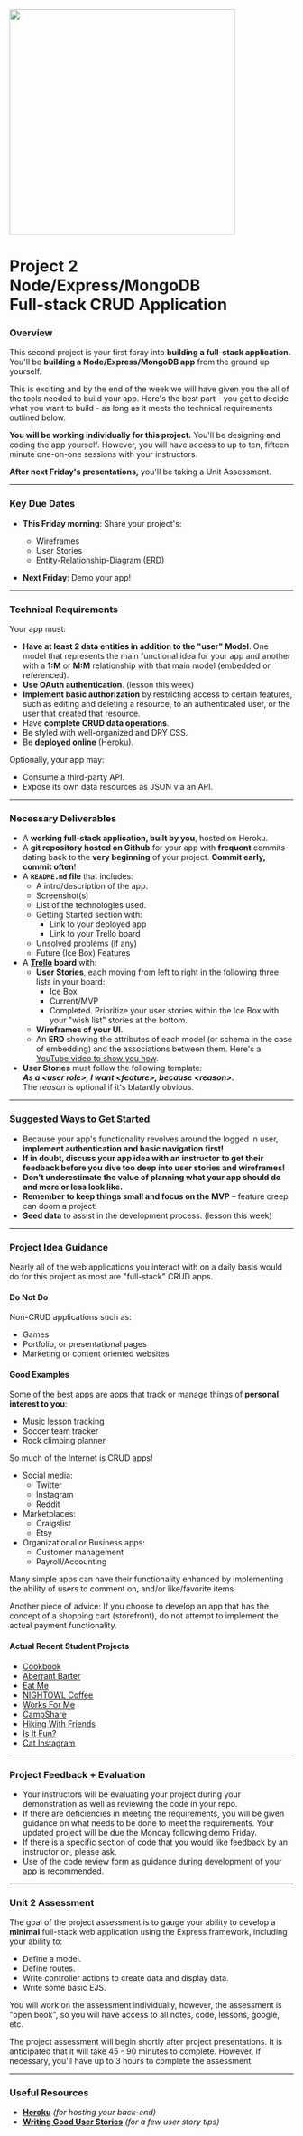 <img src="https://i.imgur.com/QgojyYY.png" width="400">

# Project 2<br>Node/Express/MongoDB<br>Full-stack CRUD Application

### Overview

This second project is your first foray into **building a full-stack 
application.** You'll be **building a Node/Express/MongoDB app** from the ground up yourself.

This is exciting and by the end of the week we will have given you the all of the tools needed to build your app.  Here's the best part - you get to decide what you want to build - as long as it meets the technical requirements outlined below.

**You will be working individually for this project.** You'll be 
designing and coding the app yourself. However, you will have access to up to ten, fifteen minute one-on-one sessions with your instructors.

**After next Friday's presentations,** you'll be taking a Unit Assessment.

---

### Key Due Dates

- **This Friday morning**: Share your project's:
	- Wireframes
	- User Stories
	- Entity-Relationship-Diagram (ERD)

- **Next Friday**:  Demo your app!

---

### Technical Requirements

Your app must:

- **Have at least 2 data entities in addition to the "user" Model**.  One model that represents the main functional idea for your app and another with a **1:M** or **M:M** relationship with that main model (embedded or referenced).
- **Use OAuth authentication**. (lesson this week)
- **Implement basic authorization** by restricting access to certain features, such as editing and deleting a resource, to an authenticated user, or the user that created that resource.
- Have **complete CRUD data operations**.
- Be styled with well-organized and DRY CSS.
- Be **deployed online** (Heroku).

Optionally, your app may:

- Consume a third-party API.
- Expose its own data resources as JSON via an API.

---

### Necessary Deliverables

- A **working full-stack application, built by you**, hosted on Heroku.
- A **git repository hosted on Github** for your app with **frequent** 
  commits dating back to the **very beginning** of your project. **Commit early, commit often**!
- A **`README.md` file** that includes:
	 - A intro/description of the app.
	 - Screenshot(s)
    - List of the technologies used.
    - Getting Started section with:
    	- Link to your deployed app
    	- Link to your Trello board
    - Unsolved problems (if any)
    - Future (Ice Box) Features
- A **[Trello](https://trello.com/) board** with:
    - **User Stories**, each moving from left to right in the following 
      three lists in your board:
      	- Ice Box
      	- Current/MVP
      	- Completed.
      Prioritize your user stories within the Ice Box with your "wish 
      list" stories at the bottom.
    - **Wireframes of your UI**.
    - An **ERD** showing the attributes of each model (or schema in the case of embedding) and the associations between them. Here's a [YouTube video to show you how](https://www.youtube.com/watch?v=QpdhBUYk7Kk).
- **User Stories** must follow the following template:<br>**_As a \<user role\>, I want \<feature\>, because \<reason\>._**<br>The _reason_ is optional if it's blatantly obvious.

---

### Suggested Ways to Get Started

- Because your app's functionality revolves around the logged in user, **implement authentication and basic navigation first!**
- **If in doubt, discuss your app idea with an instructor to get their feedback before you dive too deep into user stories and wireframes!**
- **Don't underestimate the value of planning what your app should do and more or less look like.**
- **Remember to keep things small and focus on the MVP** – feature creep can doom a project!
- **Seed data** to assist in the development process. (lesson this week)

---

### Project Idea Guidance

Nearly all of the web applications you interact with on a daily basis
would do for this project as most are "full-stack" CRUD apps.

#### Do Not Do

Non-CRUD applications such as:

- Games
- Portfolio, or presentational pages
- Marketing or content oriented websites

#### Good Examples

Some of the best apps are apps that track or manage things of **personal interest to you**:
  
- Music lesson tracking
- Soccer team tracker
- Rock climbing planner

So much of the Internet is CRUD apps!

- Social media:
  - Twitter
  - Instagram
  - Reddit
- Marketplaces: 
  - Craigslist
  - Etsy
- Organizational or Business apps:
  - Customer management
  - Payroll/Accounting

Many simple apps can have their functionality enhanced by implementing the ability of users to comment on, and/or like/favorite items. 

Another piece of advice:  If you choose to develop an app that has the concept of a shopping cart (storefront), do not attempt to implement the actual payment functionality.

#### Actual Recent Student Projects

- [Cookbook](https://cookbook-app-project.herokuapp.com/)
- [Aberrant Barter](https://aberrant-barter.herokuapp.com/)
- [Eat Me](https://eat-me-recipes.herokuapp.com/)
- [NIGHTOWL Coffee](https://nightowl-coffee.herokuapp.com)
- [Works For Me](http://works-for-me.herokuapp.com/login)
- [CampShare](https://campshare.herokuapp.com/)
- [Hiking With Friends](https://hikingwithfriends.herokuapp.com/)
- [Is It Fun?](https://isitfun.herokuapp.com/)
- [Cat Instagram](https://nyanstagram.herokuapp.com/)

---

### Project Feedback + Evaluation

- Your instructors will be evaluating your project during your demonstration as well as reviewing the code in your repo.
- If there are deficiencies in meeting the requirements, you will be given guidance on what needs to be done to meet the requirements.  Your updated project will be due the Monday following demo Friday.
- If there is a specific section of code that you would like feedback by an instructor on, please ask.
- Use of the code review form as guidance during development of your app is recommended.

---

### Unit 2 Assessment

The goal of the project assessment is to gauge your ability to develop a **minimal** full-stack web application using the Express framework, including your ability to:

- Define a model.
- Define routes.
- Write controller actions to create data and display data.
- Write some basic EJS.

You will work on the assessment individually, however, the assessment is "open book", so you will have access to all notes, code, lessons, google, etc.

The project assessment will begin shortly after project presentations.  It is anticipated that it will take 45 - 90 minutes to complete.  However, if necessary, you'll have up to 3 hours to complete the assessment.

---

### Useful Resources

* **[Heroku](http://www.heroku.com)** _(for hosting your back-end)_
* **[Writing Good User Stories](http://www.mariaemerson.com/user-stories/)** _(for a few user story tips)_


